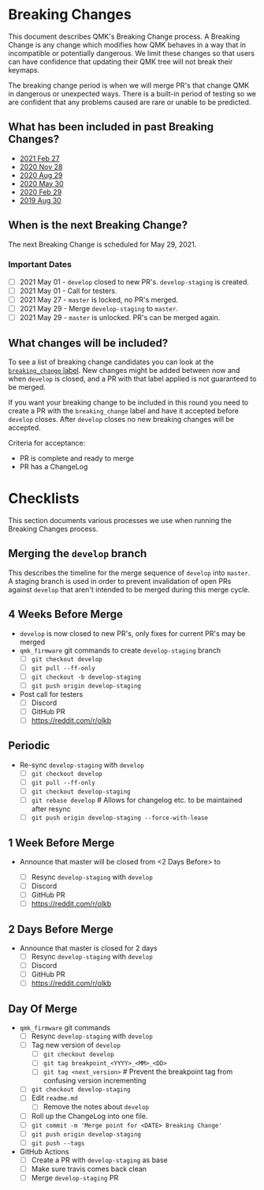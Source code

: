 # Breaking Changes

This document describes QMK's Breaking Change process. A Breaking Change is any change which modifies how QMK behaves in a way that in incompatible or potentially dangerous. We limit these changes so that users can have confidence that updating their QMK tree will not break their keymaps.

The breaking change period is when we will merge PR's that change QMK in dangerous or unexpected ways. There is a built-in period of testing so we are confident that any problems caused are rare or unable to be predicted.

## What has been included in past Breaking Changes?

* [2021 Feb 27](ChangeLog/20210227.md)
* [2020 Nov 28](ChangeLog/20201128.md)
* [2020 Aug 29](ChangeLog/20200829.md)
* [2020 May 30](ChangeLog/20200530.md)
* [2020 Feb 29](ChangeLog/20200229.md)
* [2019 Aug 30](ChangeLog/20190830.md)

## When is the next Breaking Change?

The next Breaking Change is scheduled for May 29, 2021.

### Important Dates

* [ ] 2021 May 01 - `develop` closed to new PR's. `develop-staging` is created.
* [ ] 2021 May 01 - Call for testers.
* [ ] 2021 May 27 - `master` is locked, no PR's merged.
* [ ] 2021 May 29 - Merge `develop-staging` to `master`.
* [ ] 2021 May 29 - `master` is unlocked. PR's can be merged again.

## What changes will be included?

To see a list of breaking change candidates you can look at the [`breaking_change` label](https://github.com/qmk/qmk_firmware/pulls?q=is%3Aopen+label%3Abreaking_change+is%3Apr). New changes might be added between now and when `develop` is closed, and a PR with that label applied is not guaranteed to be merged.

If you want your breaking change to be included in this round you need to create a PR with the `breaking_change` label and have it accepted before `develop` closes. After `develop` closes no new breaking changes will be accepted.

Criteria for acceptance:

* PR is complete and ready to merge
* PR has a ChangeLog

# Checklists

This section documents various processes we use when running the Breaking Changes process.

## Merging the `develop` branch

This describes the timeline for the merge sequence of `develop` into `master`. A staging branch is used in order to prevent invalidation of open PRs against `develop` that aren't intended to be merged during this merge cycle.

## 4 Weeks Before Merge

* `develop` is now closed to new PR's, only fixes for current PR's may be merged
* `qmk_firmware` git commands to create `develop-staging` branch
    * [ ] `git checkout develop`
    * [ ] `git pull --ff-only`
    * [ ] `git checkout -b develop-staging`
    * [ ] `git push origin develop-staging`
* Post call for testers
    * [ ] Discord
    * [ ] GitHub PR
    * [ ] https://reddit.com/r/olkb

## Periodic

* Re-sync `develop-staging` with `develop`
    * [ ] `git checkout develop`
    * [ ] `git pull --ff-only`
    * [ ] `git checkout develop-staging`
    * [ ] `git rebase develop` # Allows for changelog etc. to be maintained after resync
    * [ ] `git push origin develop-staging --force-with-lease`

## 1 Week Before Merge

* Announce that master will be closed from <2 Days Before> to <Day of Merge>
    * [ ] Resync `develop-staging` with `develop`
    * [ ] Discord
    * [ ] GitHub PR
    * [ ] https://reddit.com/r/olkb

## 2 Days Before Merge

* Announce that master is closed for 2 days
    * [ ] Resync `develop-staging` with `develop`
    * [ ] Discord
    * [ ] GitHub PR
    * [ ] https://reddit.com/r/olkb

## Day Of Merge

* `qmk_firmware` git commands
    * [ ] Resync `develop-staging` with `develop`
    * [ ] Tag new version of `develop`
        * [ ] `git checkout develop`
        * [ ] `git tag breakpoint_<YYYY>_<MM>_<DD>`
        * [ ] `git tag <next_version>` # Prevent the breakpoint tag from confusing version incrementing
    * [ ] `git checkout develop-staging`
    * [ ] Edit `readme.md`
        * [ ] Remove the notes about `develop`
    * [ ] Roll up the ChangeLog into one file.
    * [ ] `git commit -m 'Merge point for <DATE> Breaking Change'`
    * [ ] `git push origin develop-staging`
    * [ ] `git push --tags`
* GitHub Actions
    * [ ] Create a PR with `develop-staging` as base
    * [ ] Make sure travis comes back clean
    * [ ] Merge `develop-staging` PR
